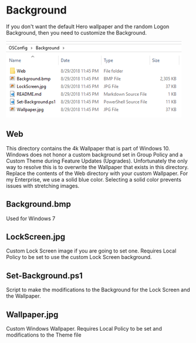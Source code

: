 # Background

If you don't want the default Hero wallpaper and the random Logon Background, then you need to customize the Background.

![](../../.gitbook/assets/2018-09-03_1-14-32.png)

## Web

This directory contains the 4k Wallpaper that is part of Windows 10.  Windows does not honor a custom background set in Group Policy and a Custom Theme during Feature Updates \(Upgrades\).  Unfortunately the only way to resolve this is to overwrite the Wallpaper that exists in this directory.  Replace the contents of the Web directory with your custom Wallpaper.  For my Enterprise, we use a solid blue color.  Selecting a solid color prevents issues with stretching images.

## Background.bmp

Used for Windows 7

## LockScreen.jpg

Custom Lock Screen image if you are going to set one.  Requires Local Policy to be set to use the custom Lock Screen background.

## Set-Background.ps1

Script to make the modifications to the Background for the Lock Screen and the Wallpaper.

## Wallpaper.jpg

Custom Windows Wallpaper.  Requires Local Policy to be set and modifications to the Theme file

